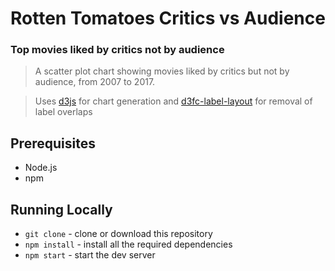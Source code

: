 # Rotten Tomatoes Critics vs Audience
### Top movies liked by critics not by audience

> A scatter plot chart showing movies liked by critics but not by audience, from 2007 to 2017. 

> Uses [d3js](https://d3js.org/) for chart generation and [d3fc-label-layout](https://github.com/d3fc/d3fc-label-layout) for removal of label overlaps

## Prerequisites
      
- Node.js
- npm

## Running Locally
- `git clone` - clone or download this repository
- `npm install` - install all the required dependencies
- `npm start` - start the dev server